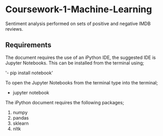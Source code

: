 # Coursework-1-Machine-Learning
Sentiment analysis performed on sets of positive and negative IMDB reviews.
## Requirements 
The document requires the use of an iPython IDE, the suggested IDE is Jupyter Notebooks.
This can be installed from the terminal using;

'- pip install notebook'

To open the Jupyter Notebooks from the terminal type into the terminal;

- jupyter notebook

The iPython document requires the following packages;

1. numpy
2. pandas
3. sklearn
4. nltk
